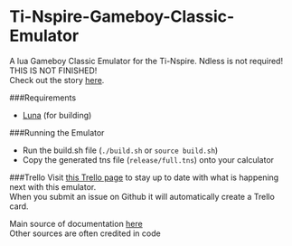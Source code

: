 # Ti-Nspire-Gameboy-Classic-Emulator

A lua Gameboy Classic Emulator for the Ti-Nspire. Ndless is not required! THIS IS NOT FINISHED!  
Check out the story [here](https://jakekinsella.com/projects/gameboy-emulator).

###Requirements

- [Luna](https://github.com/ndless-nspire/luna/tree/dbf75190c49f82092a874afe47bb3f10f309734b) (for building)

###Running the Emulator

- Run the build.sh file (`./build.sh` or `source build.sh`)
- Copy the generated tns file (`release/full.tns`) onto your calculator

###Trello
Visit [this Trello page](https://trello.com/b/94w7gvqK/ti-nspire-gb-emulator) to stay up to date with what is happening next with this emulator.  
When you submit an issue on Github it will automatically create a Trello card.

Main source of documentation [here](http://marc.rawer.de/Gameboy/Docs/GBCPUman.pdf)  
Other sources are often credited in code
